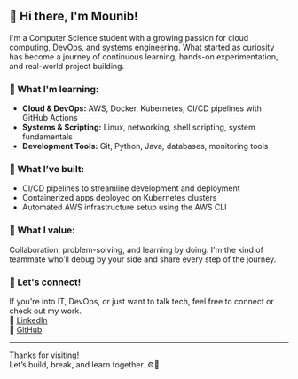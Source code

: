 ## 👋 Hi there, I'm Mounib!

I'm a Computer Science student with a growing passion for cloud computing, DevOps, and systems engineering. What started as curiosity has become a journey of continuous learning, hands-on experimentation, and real-world project building.

### 🧠 What I'm learning:
- **Cloud & DevOps:** AWS, Docker, Kubernetes, CI/CD pipelines with GitHub Actions
- **Systems & Scripting:** Linux, networking, shell scripting, system fundamentals
- **Development Tools:** Git, Python, Java, databases, monitoring tools

### 🚀 What I’ve built:
- CI/CD pipelines to streamline development and deployment
- Containerized apps deployed on Kubernetes clusters
- Automated AWS infrastructure setup using the AWS CLI

### 💬 What I value:
Collaboration, problem-solving, and learning by doing. I'm the kind of teammate who’ll debug by your side and share every step of the journey.

### 📌 Let's connect!
If you're into IT, DevOps, or just want to talk tech, feel free to connect or check out my work.  
🔗 [LinkedIn](www.linkedin.com/in/mounibbensalah)  
📁 [GitHub](https://github.com/Mounib-Creates)

---

Thanks for visiting!  
Let’s build, break, and learn together. ⚙️🚀
